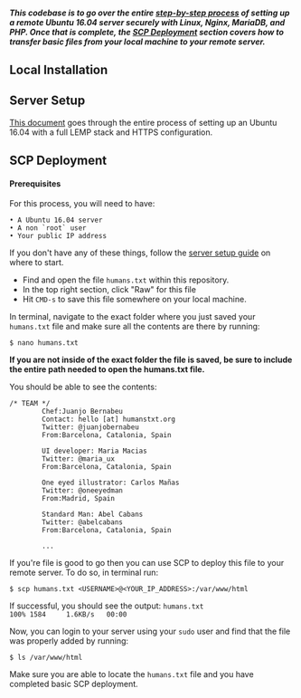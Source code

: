 ##### This codebase is to go over the entire [step-by-step process](https://github.com/eheckard23/Server_Stack/blob/master/setup.md) of setting up a remote Ubuntu 16.04 server securely with Linux, Nginx, MariaDB, and PHP. Once that is complete, the [SCP Deployment](#scp-depolyment) section covers how to transfer basic files from your local machine to your remote server.

## Local Installation
## Server Setup
[This document](https://github.com/eheckard23/Server_Stack/blob/master/setup.md) goes through the entire process of setting up an Ubuntu 16.04 with a full LEMP stack and HTTPS configuration.

## SCP Deployment

#### Prerequisites
For this process, you will need to have:
	
	• A Ubuntu 16.04 server
	• A non `root` user
	• Your public IP address
	
If you don't have any of these things, follow the [server setup guide](https://github.com/eheckard23/Server_Stack/blob/master/setup.md) on where to start.

* Find and open the file `humans.txt` within this repository.
* In the top right section, click "Raw" for this file
* Hit `CMD-s` to save this file somewhere on your local machine.

In terminal, navigate to the exact folder where you just saved your `humans.txt` file and make sure all the contents are there by running:

`$ nano humans.txt`

**If you are not inside of the exact folder the file is saved, be sure to include the entire path needed to open the humans.txt file.**

You should be able to see the contents:

```text
/* TEAM */
        Chef:Juanjo Bernabeu
        Contact: hello [at] humanstxt.org
        Twitter: @juanjobernabeu
        From:Barcelona, Catalonia, Spain

        UI developer: Maria Macias
        Twitter: @maria_ux
        From:Barcelona, Catalonia, Spain

        One eyed illustrator: Carlos Mañas
        Twitter: @oneeyedman
        From:Madrid, Spain

        Standard Man: Abel Cabans
        Twitter: @abelcabans
        From:Barcelona, Catalonia, Spain
        
        ...
```
If you're file is good to go then you can use SCP to deploy this file to your remote server. To do so, in terminal run:


`$ scp humans.txt <USERNAME>@<YOUR_IP_ADDRESS>:/var/www/html`

If successful, you should see the output:
`humans.txt                                    100% 1584     1.6KB/s   00:00 `

Now, you can login to your server using your `sudo` user and find that the file was properly added by running:

`$ ls /var/www/html`

Make sure you are able to locate the `humans.txt` file and you have completed basic SCP deployment.